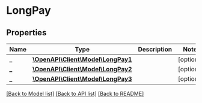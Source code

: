 # LongPay

## Properties
Name | Type | Description | Notes
------------ | ------------- | ------------- | -------------
**_** | [**\OpenAPI\Client\Model\LongPay1**](LongPay1.md) |  | [optional] 
**_** | [**\OpenAPI\Client\Model\LongPay2**](LongPay2.md) |  | [optional] 
**_** | [**\OpenAPI\Client\Model\LongPay3**](LongPay3.md) |  | [optional] 

[[Back to Model list]](../README.md#documentation-for-models) [[Back to API list]](../README.md#documentation-for-api-endpoints) [[Back to README]](../README.md)


